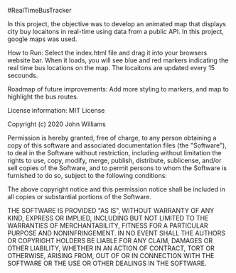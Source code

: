 #RealTimeBusTracker

In this project, the objective was to develop an animated map that displays city buy locaitons in real-time using data from a public API.  In this project, google maps was used. 

How to Run: Select the index.html file and drag it into your browsers website bar. When it loads, you will see blue and red markers indicating the real time bus locations on the map.  The locaitons are updated every 15 secounds. 

Roadmap of future improvements: Add more styling to markers, and map to highlight the bus routes. 

License information: MIT License

Copyright (c) 2020 John Williams

Permission is hereby granted, free of charge, to any person obtaining a copy of this software and associated documentation files (the "Software"), to deal in the Software without restriction, including without limitation the rights to use, copy, modify, merge, publish, distribute, sublicense, and/or sell copies of the Software, and to permit persons to whom the Software is furnished to do so, subject to the following conditions:

The above copyright notice and this permission notice shall be included in all copies or substantial portions of the Software.

THE SOFTWARE IS PROVIDED "AS IS", WITHOUT WARRANTY OF ANY KIND, EXPRESS OR IMPLIED, INCLUDING BUT NOT LIMITED TO THE WARRANTIES OF MERCHANTABILITY, FITNESS FOR A PARTICULAR PURPOSE AND NONINFRINGEMENT. IN NO EVENT SHALL THE AUTHORS OR COPYRIGHT HOLDERS BE LIABLE FOR ANY CLAIM, DAMAGES OR OTHER LIABILITY, WHETHER IN AN ACTION OF CONTRACT, TORT OR OTHERWISE, ARISING FROM, OUT OF OR IN CONNECTION WITH THE SOFTWARE OR THE USE OR OTHER DEALINGS IN THE SOFTWARE.

